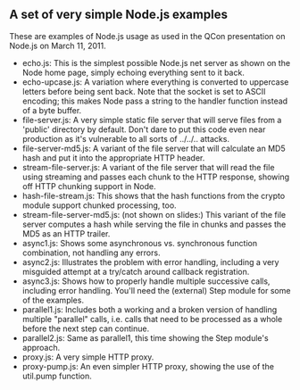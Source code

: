 ## A set of very simple Node.js examples

These are examples of Node.js usage as used in the QCon presentation on Node.js on March 11, 2011. 

* echo.js: This is the simplest possible Node.js net server as shown on the Node home page, simply echoing everything sent to it back.
* echo-upcase.js: A variation where everything is converted to uppercase letters before being sent back. Note that the socket is set to ASCII encoding; this makes Node pass a string to the handler function instead of a byte buffer.
* file-server.js: A very simple static file server that will serve files from a 'public' directory by default. Don't dare to put this code even near production as it's vulnerable to all sorts of ../../.. attacks.
* file-server-md5.js: A variant of the file server that will calculate an MD5 hash and put it into the appropriate HTTP header.
* stream-file-server.js: A variant of the file server that will read the file using streaming and passes each chunk to the HTTP response, showing off HTTP chunking support in Node.
* hash-file-stream.js: This shows that the hash functions from the crypto module support chunked processing, too.
* stream-file-server-md5.js: (not shown on slides:) This variant of the file server computes a hash while serving the file in chunks and passes the MD5 as an HTTP trailer.
* async1.js: Shows some asynchronous vs. synchronous function combination, not handling any errors.
* async2.js: Illustrates the problem with error handling, including a very misguided attempt at a try/catch around callback registration.
* async3.js: Shows how to properly handle multiple successive calls, including error handling. You'll need the (external) Step module for some of the examples.
* parallel1.js: Includes both a working and a broken version of handling multiple "parallel" calls, i.e. calls that need to be processed as a whole before the next step can continue.
* parallel2.js: Same as parallel1, this time showing the Step module's approach.
* proxy.js: A very simple HTTP proxy.
* proxy-pump.js: An even simpler HTTP proxy, showing the use of the util.pump function.
